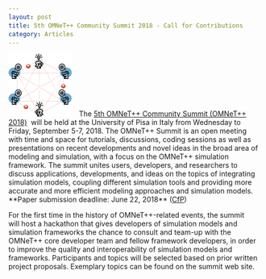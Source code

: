 ```yaml
---
layout: post
title: 5th OMNeT++ Community Summit 2018 - Call for Contributions
category: Articles
---
```

<img class="left" style="padding-right: 10px;" src="/images/stories/workshop-logo.png"/>
The <a href="http://summit.omnetpp.org/2018/" target="_blank">5th OMNeT++ Community Summit (OMNeT++ 2018)</a> 
will be held at the University of Pisa in Italy from Wednesday to Friday, September 5-7, 2018. The OMNeT++ Summit 
is an open meeting with time and space for tutorials, discussions, coding sessions as well as presentations on 
recent developments and novel ideas in the broad area of modeling and simulation, with a focus on the OMNeT++ 
simulation framework. The summit unites users, developers, and researchers to discuss applications, developments, 
and ideas on the topics of integrating simulation models, coupling different simulation tools and providing more 
accurate and more efficient modeling approaches and simulation models. 
**Paper submission deadline: June 22, 2018** (<a href="https://summit.omnetpp.org/2018/assets/pdf/CFP-OMNeT2018.pdf" target="_blank">CfP</a>)

For the first time in the history of OMNeT++-related events, the summit will host a hackathon that
gives developers of simulation models and simulation frameworks the chance to consult and team-up
with the OMNeT++ core developer team and fellow framework developers, in order to improve the quality
and interoperability of simulation models and frameworks. Participants and topics will be selected
based on prior written project proposals. Exemplary topics can be found on the summit web site.